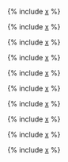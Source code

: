 
{% include [x](_includes/window/intro.md) %}

{% include [x](_includes/window/aggregate.md) %}

{% include [x](_includes/window/row_number.md) %}

{% include [x](_includes/window/lag_lead.md) %}

{% include [x](_includes/window/first_last_value.md) %}

{% include [x](_includes/window/nth_value.md) %}

{% include [x](_includes/window/rank_dense.md) %}

{% include [x](_includes/window/ntile.md) %}

{% include [x](_includes/window/cume_dist.md) %}

{% include [x](_includes/window/session_state.md) %}
